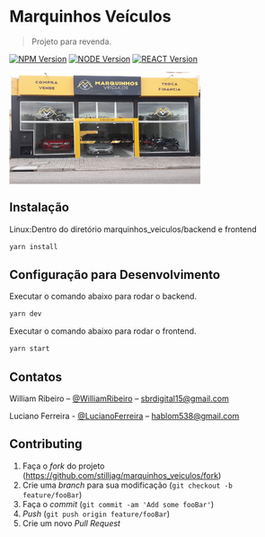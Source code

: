# Marquinhos Veículos
> Projeto para revenda.

[![NPM Version][npm-image]][npm-url]
[![NODE Version][node-image]][node-url]
[![REACT Version][react-image]][react-url]


<img alt="marquinhos_veiculos" align="center" src="./frontend/src/assets/marquinhosveiculos.jpg" width="340" height=200; />


## Instalação

Linux:Dentro do diretório marquinhos_veiculos/backend e frontend

```sh
yarn install 
```

## Configuração para Desenvolvimento

Executar o comando abaixo para rodar o backend.

```sh
yarn dev
```
Executar o comando abaixo para rodar o frontend.

```sh
yarn start
```

## Contatos

William Ribeiro – [@WilliamRibeiro](https://www.linkedin.com/in/william-ribeiro-0b5ab911a/) – sbrdigital15@gmail.com

Luciano Ferreira - [@LucianoFerreira](https://github.com/Ferreira94) – hablom538@gmail.com


## Contributing

1. Faça o _fork_ do projeto (<https://github.com/stilljag/marquinhos_veiculos/fork>)
2. Crie uma _branch_ para sua modificação (`git checkout -b feature/fooBar`)
3. Faça o _commit_ (`git commit -am 'Add some fooBar'`)
4. _Push_ (`git push origin feature/fooBar`)
5. Crie um novo _Pull Request_

[npm-image]:https://img.shields.io/badge/NPM-V6.14.5-brightgreen
[npm-url]: https://www.npmjs.com/package/npm
[node-image]:https://img.shields.io/badge/NODE-V12.16.3-green
[node-url]: https://nodejs.org/docs/latest-v12.x/api/
[react-image]:https://img.shields.io/badge/REACT-V16.13.1-blue
[react-url]: https://pt-br.reactjs.org/versions

